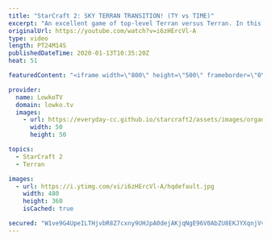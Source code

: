 ```yaml
---
title: "StarCraft 2: SKY TERRAN TRANSITION! (TY vs TIME)"
excerpt: "An excellent game of top-level Terran versus Terran. In this game we have TY starting with Terran Mech that's focused around Banshees, and TIME going for Terran Bio focused around Marine Marauder Medivac Siege Tank. Both players however transition later towards Thors on one side, and Battlecruisers on"
originalUrl: https://youtube.com/watch?v=i6zHErcVl-A
type: video
length: PT24M14S
publishedDateTime: 2020-01-13T10:35:20Z
heat: 51

featuredContent: "<iframe width=\"800\" height=\"500\" frameborder=\"0\" src=\"https://www.youtube.com/embed/i6zHErcVl-A\" allow=\"accelerometer; autoplay; encrypted-media; gyroscope; picture-in-picture\" allowfullscreen></iframe>"

provider:
  name: LowkoTV
  domain: lowko.tv
  images:
    - url: https://everyday-cc.github.io/starcraft2/assets/images/organizations/lowko.tv-50x50.jpg
      width: 50
      height: 50

topics:
  - StarCraft 2
  - Terran

images:
  - url: https://i.ytimg.com/vi/i6zHErcVl-A/hqdefault.jpg
    width: 480
    height: 360
    isCached: true

secured: "W1ve9G4UpeILTHjvbR8Z7cxny9UHJpA0dejAKjqNgE96V0AbZU8EKJYXqnjVvQlyGAXx4nLep+88sabgvT2C4QVw3uOzDRIBXiI7vRtwgRnXTWP9f7/kdb22uTiNwyNGR4u2QWlkCaYYQ12mqVbl47ZAn/EEyXF8QN1OGZWH9rTidfHpMknFoOr+ccy+kwksuWG4CWgf9wS27jLOddvDKjy5ypoIzUCiI4jNf3zu3KCTPd4HQ7qQiYwfdYI2+qtiYMPbgSf3yM/KYJmqG7otJMqf4+lPgVnbcaHydErJ0paCvWZWjELWmjXsJBtsX1qOrLZ09Lx9/qVCe37vR8i8i0MCC9Ieu/STHAu0ASVF7C64iREJEy2fxEEXjztpqe+OPI+bpekMx2wdWsf5oKwa/tAARAHJ9kZvMYYy2h0KwdE=;MZ5zBsDYcNbr6poOoBTmMw=="
---
```


